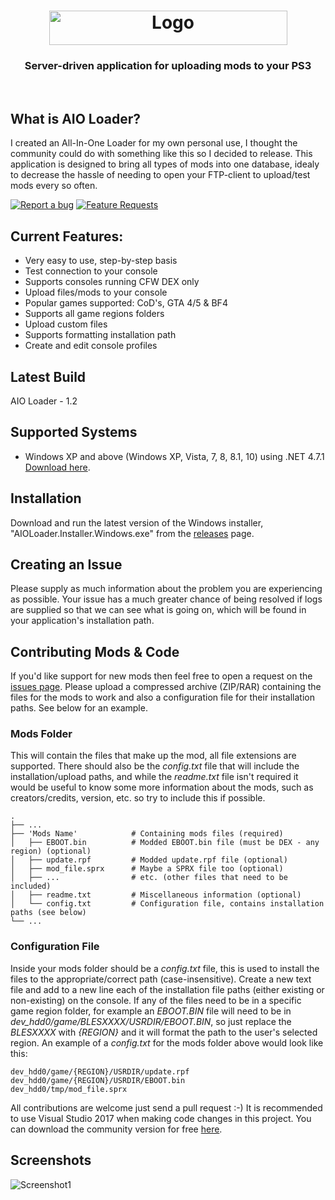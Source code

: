 <h1 align="center">
  <img src="/AIO Loader/Resources/AIO-Loader.png" width="381" height="55" alt="Logo" />
  <br />

</h1>

<h3 align="center">Server-driven application for uploading mods to your PS3</h3>
<div align="center">
</div>
<br />

## What is AIO Loader?
I created an All-In-One Loader for my own personal use, I thought the community could do with something like this so I decided to release. This application is designed to bring all types of mods into one database, idealy to decrease the hassle of needing to open your FTP-client to upload/test mods every so often.

[![Report a bug](http://i.imgur.com/xSpw482.png)](https://github.com/HerbL27/AIO-Loader/issues/new) [![Feature Requests](http://i.imgur.com/mFO0OuX.png)](http://feathub.com/HerbL27/AIO-Loader)

## Current Features:
* Very easy to use, step-by-step basis
* Test connection to your console
* Supports consoles running CFW DEX only
* Upload files/mods to your console
* Popular games supported: CoD's, GTA 4/5 & BF4
* Supports all game regions folders
* Upload custom files
* Supports formatting installation path
* Create and edit console profiles

## Latest Build
AIO Loader - 1.2

## Supported Systems
* Windows XP and above (Windows XP, Vista, 7, 8, 8.1, 10) using .NET 4.7.1 [Download here](https://www.microsoft.com/net/download/dotnet-framework-runtime/net471).

## Installation
Download and run the latest version of the Windows installer, "AIOLoader.Installer.Windows.exe" from the [releases](https://github.com/HerbL27/AIO-Loader/releases/latest) page.

## Creating an Issue
Please supply as much information about the problem you are experiencing as possible. Your issue has a much greater chance of being resolved if logs are supplied so that we can see what is going on, which will be found in your application's installation path.

## Contributing Mods & Code
If you'd like support for new mods then feel free to open a request on the [issues page](https://github.com/HerbL27/AIO-Loader/issues). Please upload a compressed archive (ZIP/RAR) containing the files for the mods to work and also a configuration file for their installation paths. See below for an example.

### Mods Folder
This will contain the files that make up the mod, all file extensions are supported. There should also be the *config.txt* file that will include the installation/upload paths, and while the *readme.txt* file isn't required it would be useful to know some more information about the mods, such as creators/credits, version, etc. so try to include this if possible.

```
.
├── ...
├── 'Mods Name'            # Containing mods files (required)
│   ├── EBOOT.bin          # Modded EBOOT.bin file (must be DEX - any region) (optional)
│   ├── update.rpf         # Modded update.rpf file (optional)
│   ├── mod_file.sprx      # Maybe a SPRX file too (optional)
│   ├── ...                # etc. (other files that need to be included)
│   ├── readme.txt         # Miscellaneous information (optional)
│   └── config.txt         # Configuration file, contains installation paths (see below)
└── ...
```

### Configuration File
Inside your mods folder should be a *config.txt* file, this is used to install the files to the appropriate/correct path (case-insensitive). Create a new text file and add to a new line each of the installation file paths (either existing or non-existing) on the console. If any of the files need to be in a specific game region folder, for example an *EBOOT.BIN* file will need to be in *dev_hdd0/game/BLESXXXX/USRDIR/EBOOT.BIN*, so just replace the *BLESXXXX* with *{REGION}* and it will format the path to the user's selected region. An example of a *config.txt* for the mods folder above would look like this:

```
dev_hdd0/game/{REGION}/USRDIR/update.rpf
dev_hdd0/game/{REGION}/USRDIR/EBOOT.bin
dev_hdd0/tmp/mod_file.sprx
```

All contributions are welcome just send a pull request :-) It is recommended to use Visual Studio 2017 when making code changes in this project. You can download the community version for free [here](https://www.visualstudio.com/downloads/).

## Screenshots
![Screenshot1](https://github.com/HerbL27/AIO-Loader/blob/master/Screenshots/Screenshot1.png?raw=true)
